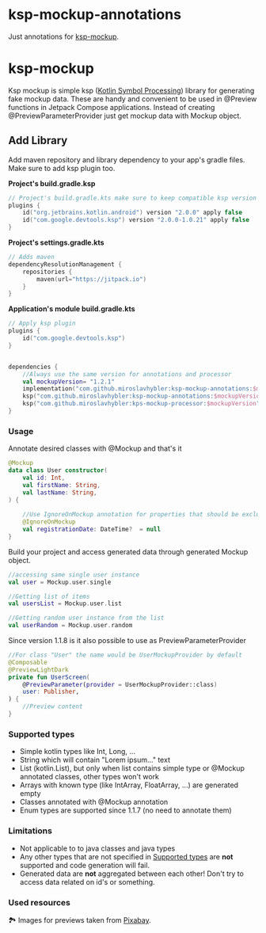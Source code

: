 # ksp-mockup-annotations

Just annotations for [ksp-mockup](https://github.com/miroslavhybler/ksp-mockup).


# ksp-mockup
Ksp mockup is simple ksp ([Kotlin Symbol Processing](https://kotlinlang.org/docs/ksp-overview.html#supported-libraries))
library for generating fake mockup data. These are handy  and convenient to be used in @Preview
functions in Jetpack Compose applications. Instead of creating @PreviewParameterProvider just get
mockup data with Mockup object.

## Add Library
Add maven repository and library dependency to your app's gradle files. Make sure to add ksp plugin too.

**Project's build.gradle.ksp**
```kotlin
// Project's build.gradle.kts make sure to keep compatible ksp version with your kotlin version 
plugins {
    id("org.jetbrains.kotlin.android") version "2.0.0" apply false
    id("com.google.devtools.ksp") version "2.0.0-1.0.21" apply false
}
```

**Project's settings.gradle.kts**
```kotlin
// Adds maven 
dependencyResolutionManagement {
    repositories {
        maven(url="https://jitpack.io")
    }
}
```

**Application's module build.gradle.kts**
```kotlin
// Apply ksp plugin
plugins {
    id("com.google.devtools.ksp")
}


dependencies {
    //Always use the same version for annotations and processor
    val mockupVersion= "1.2.1"
    implementation("com.github.miroslavhybler:ksp-mockup-annotations:$mockupVersion")
    ksp("com.github.miroslavhybler:ksp-mockup-annotations:$mockupVersion")
    ksp("com.github.miroslavhybler:kps-mockup-processor:$mockupVersion")
}
```

### Usage
Annotate desired classes with @Mockup and that's it

```kotlin
@Mockup
data class User constructor(
    val id: Int,
    val firstName: String,
    val lastName: String,
) {
    
    //Use IgnoreOnMockup annotation for properties that should be excluded from mockup generation
    @IgnoreOnMockup
    val registrationDate: DateTime?  = null
}
```

Build your project and access generated data through generated Mockup object.

```kotlin
//accessing same single user instance
val user = Mockup.user.single

//Getting list of items
val usersList = Mockup.user.list

//Getting random user instance from the list
val userRandom = Mockup.user.random
```

Since version 1.1.8 is it also possible to use as PreviewParameterProvider

```kotlin
//For class "User" the name would be UserMockupProvider by default
@Composable
@PreviewLightDark
private fun UserScreen(
    @PreviewParameter(provider = UserMockupProvider::class)
    user: Publisher,
) {
    //Preview content
}
```

### Supported types
- Simple kotlin types like Int, Long, ...
- String which will contain "Lorem ipsum..." text
- List (kotlin.List), but only when list contains simple type or @Mockup annotated classes, other types won't work
- Arrays with known type (like IntArray, FloatArray, ...) are generated empty
- Classes annotated with @Mockup annotation
- Enum types are supported since 1.1.7 (no need to annotate them)


### Limitations
- Not applicable to to java classes and java types
- Any other types that are not specified in [Supported types](#Supported-types) are **not** supported and code generation will fail.
- Generated data are **not** aggregated between each other! Don't try to access data related on id's or something.

### Used resources
🏞 Images for previews taken from [Pixabay](https://www.pixabay.com/).